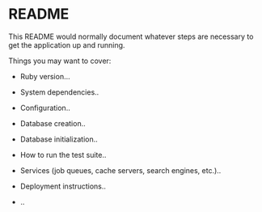 # README

This README would normally document whatever steps are necessary to get the
application up and running.

Things you may want to cover:

* Ruby version...

* System dependencies..

* Configuration..

* Database creation..

* Database initialization..

* How to run the test suite..

* Services (job queues, cache servers, search engines, etc.)..

* Deployment instructions..

* ..


